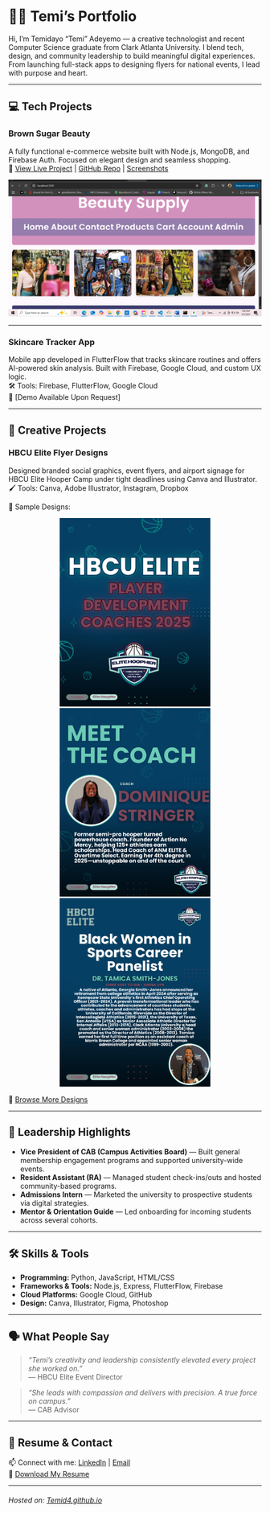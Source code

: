 # 👋🏾 Temi’s Portfolio

Hi, I’m Temidayo “Temi” Adeyemo — a creative technologist and recent Computer Science graduate from Clark Atlanta University. I blend tech, design, and community leadership to build meaningful digital experiences. From launching full-stack apps to designing flyers for national events, I lead with purpose and heart.

---

## 💻 Tech Projects

### **Brown Sugar Beauty**
A fully functional e-commerce website built with Node.js, MongoDB, and Firebase Auth. Focused on elegant design and seamless shopping.  
🔗 [View Live Project](https://link-to-your-project.com) | [GitHub Repo](https://github.com/ClarkAtlantaUni/nodejsappspace-Temid4/tree/109c33f8baa9d066088b373cbe964df6814b4406/Final%20Project/BownSugar) | [Screenshots](https://github.com/Temid4/Temid4.github.io/tree/9981bf3dad0fa318e1c3cb581818e247468cbb3d/images/BrownSugarHair)

![Brown Sugar Screenshot](images/BrownSugarHair/HomePage.png)

---

### **Skincare Tracker App**
Mobile app developed in FlutterFlow that tracks skincare routines and offers AI-powered skin analysis. Built with Firebase, Google Cloud, and custom UX logic.  
🛠️ Tools: Firebase, FlutterFlow, Google Cloud  
🔗 [Demo Available Upon Request]

---

## 🎨 Creative Projects

### **HBCU Elite Flyer Designs**
Designed branded social graphics, event flyers, and airport signage for HBCU Elite Hooper Camp under tight deadlines using Canva and Illustrator.  
🖌️ Tools: Canva, Adobe Illustrator, Instagram, Dropbox  

📸 Sample Designs:
<p align="center">
  <a href="images/HBCUElite/elite-hoopher-25-coaches/1.png">
    <img src="images/HBCUElite/elite-hoopher-25-coaches/1.png" width="300">
  </a>
  <a href="images/HBCUElite/elite-hoopher-25-coaches/5.png">
    <img src="images/HBCUElite/elite-hoopher-25-coaches/5.png" width="300">
  </a>
  <a href="images/HBCUElite/elite-hoopher-25-session-leaders/4.png">
    <img src="images/HBCUElite/elite-hoopher-25-session-leaders/4.png" width="300">
  </a>
</p>

🔗 [Browse More Designs](https://github.com/Temid4/Temid4.github.io/tree/main/images/HBCUElite)

---

## 🧠 Leadership Highlights

- **Vice President of CAB (Campus Activities Board)** — Built general membership engagement programs and supported university-wide events.
- **Resident Assistant (RA)** — Managed student check-ins/outs and hosted community-based programs.
- **Admissions Intern** — Marketed the university to prospective students via digital strategies.
- **Mentor & Orientation Guide** — Led onboarding for incoming students across several cohorts.

---

## 🛠️ Skills & Tools

- **Programming:** Python, JavaScript, HTML/CSS  
- **Frameworks & Tools:** Node.js, Express, FlutterFlow, Firebase  
- **Cloud Platforms:** Google Cloud, GitHub  
- **Design:** Canva, Illustrator, Figma, Photoshop  

---

## 🗣️ What People Say

> *“Temi’s creativity and leadership consistently elevated every project she worked on.”*  
> — HBCU Elite Event Director

> *“She leads with compassion and delivers with precision. A true force on campus.”*  
> — CAB Advisor

---

## 📄 Resume & Contact

📫 Connect with me: [LinkedIn](https://www.linkedin.com/in/temidayoadeyemo/) | [Email](mailto:molenopesoluwa@gmail.com)  
📄 [Download My Resume](Files/Temi_Adeyemo_Resume.pdf)

---

###### Hosted on: [Temid4.github.io](https://temid4.github.io)
